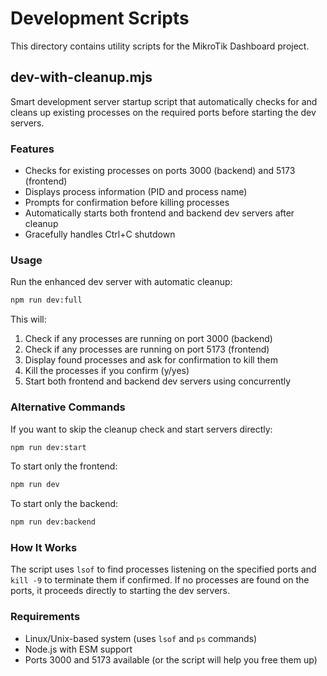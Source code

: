 # Development Scripts

This directory contains utility scripts for the MikroTik Dashboard project.

## dev-with-cleanup.mjs

Smart development server startup script that automatically checks for and cleans up existing processes on the required ports before starting the dev servers.

### Features

- Checks for existing processes on ports 3000 (backend) and 5173 (frontend)
- Displays process information (PID and process name)
- Prompts for confirmation before killing processes
- Automatically starts both frontend and backend dev servers after cleanup
- Gracefully handles Ctrl+C shutdown

### Usage

Run the enhanced dev server with automatic cleanup:

```bash
npm run dev:full
```

This will:
1. Check if any processes are running on port 3000 (backend)
2. Check if any processes are running on port 5173 (frontend)
3. Display found processes and ask for confirmation to kill them
4. Kill the processes if you confirm (y/yes)
5. Start both frontend and backend dev servers using concurrently

### Alternative Commands

If you want to skip the cleanup check and start servers directly:

```bash
npm run dev:start
```

To start only the frontend:

```bash
npm run dev
```

To start only the backend:

```bash
npm run dev:backend
```

### How It Works

The script uses `lsof` to find processes listening on the specified ports and `kill -9` to terminate them if confirmed. If no processes are found on the ports, it proceeds directly to starting the dev servers.

### Requirements

- Linux/Unix-based system (uses `lsof` and `ps` commands)
- Node.js with ESM support
- Ports 3000 and 5173 available (or the script will help you free them up)
